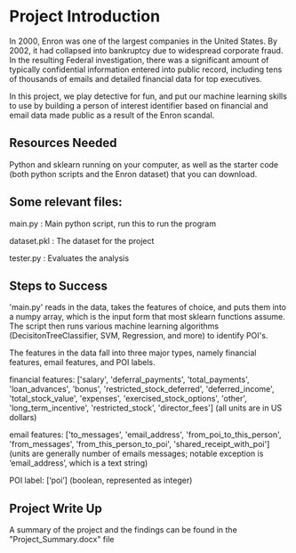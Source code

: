 # Project Introduction
In 2000, Enron was one of the largest companies in the United States. 
By 2002, it had collapsed into bankruptcy due to widespread corporate fraud. 
In the resulting Federal investigation, there was a significant amount of typically confidential information entered into public record, including tens of thousands of emails and detailed financial data for top executives. 

In this project, we play detective for fun, and put our machine learning skills to use by building a person of interest identifier based on financial and email data made public as a result of the Enron scandal.

## Resources Needed
Python and sklearn running on your computer, as well as the starter code (both python scripts and the Enron dataset) that you can download.

## Some relevant files: 
main.py : Main python script, run this to run the program

dataset.pkl : The dataset for the project

tester.py : Evaluates the analysis

## Steps to Success
'main.py' reads in the data, takes the features of choice, and puts them into a numpy array, which is the input form that most sklearn functions assume. The script then runs various machine learning algorithms (DecisitonTreeClassifier, SVM, Regression, and more) to identify POI's.

The features in the data fall into three major types, namely financial features, email features, and POI labels.

financial features: ['salary', 'deferral_payments', 'total_payments', 'loan_advances', 'bonus', 'restricted_stock_deferred', 'deferred_income', 'total_stock_value', 'expenses', 'exercised_stock_options', 'other', 'long_term_incentive', 'restricted_stock', 'director_fees'] (all units are in US dollars)

email features: ['to_messages', 'email_address', 'from_poi_to_this_person', 'from_messages', 'from_this_person_to_poi', 'shared_receipt_with_poi'] (units are generally number of emails messages; notable exception is ‘email_address’, which is a text string)

POI label: [‘poi’] (boolean, represented as integer)

## Project Write Up
A summary of the project and the findings can be found in the "Project_Summary.docx" file
